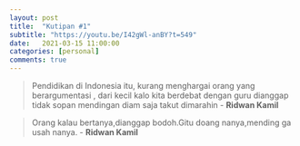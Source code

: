 ```yaml
---
layout: post
title:  "Kutipan #1"
subtitle: "https://youtu.be/I42gWl-anBY?t=549"
date:   2021-03-15 11:00:00
categories: [personal]
comments: true
---
```


> Pendidikan di Indonesia itu, kurang menghargai orang yang berargumentasi , dari kecil kalo kita berdebat dengan guru dianggap tidak sopan mendingan diam saja takut dimarahin - **Ridwan Kamil**

> Orang kalau bertanya,dianggap bodoh.Gitu doang nanya,mending ga usah nanya. - **Ridwan Kamil**


 